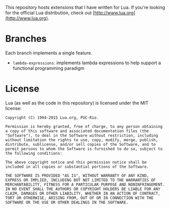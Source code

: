 This repository hosts extensions that I have written for Lua. If you're looking
for the official Lua distribution, check out
[http://www.lua.org](http://www.lua.org).

# Branches

Each branch implements a single feature.

- `lambda-expressions`: implements lambda expressions to help support a
  functional programming paradigm

# License

Lua (as well as the code in this repository) is licensed under the MIT license:

```
Copyright (C) 1994-2015 Lua.org, PUC-Rio.

Permission is hereby granted, free of charge, to any person obtaining
a copy of this software and associated documentation files (the
"Software"), to deal in the Software without restriction, including
without limitation the rights to use, copy, modify, merge, publish,
distribute, sublicense, and/or sell copies of the Software, and to
permit persons to whom the Software is furnished to do so, subject to
the following conditions:

The above copyright notice and this permission notice shall be
included in all copies or substantial portions of the Software.

THE SOFTWARE IS PROVIDED "AS IS", WITHOUT WARRANTY OF ANY KIND,
EXPRESS OR IMPLIED, INCLUDING BUT NOT LIMITED TO THE WARRANTIES OF
MERCHANTABILITY, FITNESS FOR A PARTICULAR PURPOSE AND NONINFRINGEMENT.
IN NO EVENT SHALL THE AUTHORS OR COPYRIGHT HOLDERS BE LIABLE FOR ANY
CLAIM, DAMAGES OR OTHER LIABILITY, WHETHER IN AN ACTION OF CONTRACT,
TORT OR OTHERWISE, ARISING FROM, OUT OF OR IN CONNECTION WITH THE
SOFTWARE OR THE USE OR OTHER DEALINGS IN THE SOFTWARE.
```
